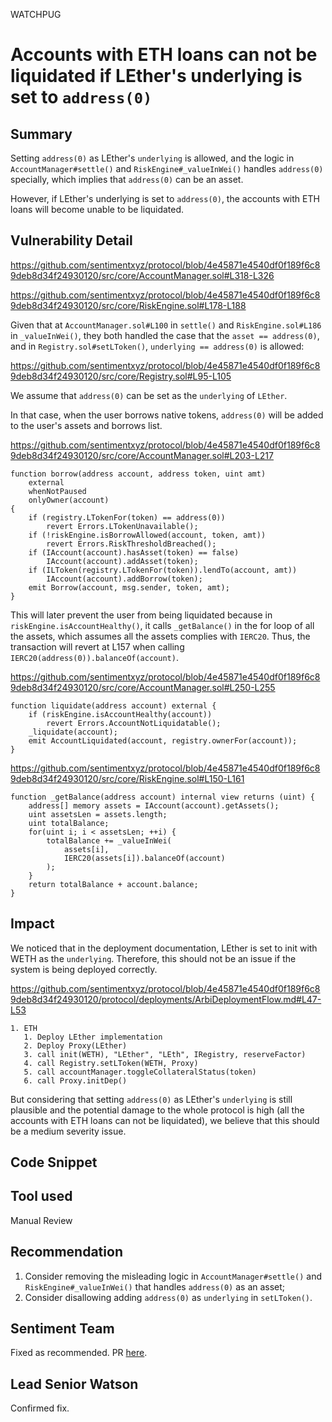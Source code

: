 WATCHPUG
# Accounts with ETH loans can not be liquidated if LEther's underlying is set to `address(0)`

## Summary

Setting `address(0)` as LEther's `underlying` is allowed, and the logic in `AccountManager#settle()` and `RiskEngine#_valueInWei()` handles `address(0)` specially, which implies that `address(0)` can be an asset.

However, if LEther's underlying is set to `address(0)`, the accounts with ETH loans will become unable to be liquidated.

## Vulnerability Detail

https://github.com/sentimentxyz/protocol/blob/4e45871e4540df0f189f6c89deb8d34f24930120/src/core/AccountManager.sol#L318-L326

https://github.com/sentimentxyz/protocol/blob/4e45871e4540df0f189f6c89deb8d34f24930120/src/core/RiskEngine.sol#L178-L188

Given that at `AccountManager.sol#L100` in `settle()` and `RiskEngine.sol#L186` in `_valueInWei()`, they both handled the case that the `asset == address(0)`, and in `Registry.sol#setLToken()`, `underlying == address(0)` is allowed:

https://github.com/sentimentxyz/protocol/blob/4e45871e4540df0f189f6c89deb8d34f24930120/src/core/Registry.sol#L95-L105

We assume that `address(0)` can be set as the `underlying` of `LEther`.

In that case, when the user borrows native tokens, `address(0)` will be added to the user's assets and borrows list.

https://github.com/sentimentxyz/protocol/blob/4e45871e4540df0f189f6c89deb8d34f24930120/src/core/AccountManager.sol#L203-L217

```solidity
function borrow(address account, address token, uint amt)
    external
    whenNotPaused
    onlyOwner(account)
{
    if (registry.LTokenFor(token) == address(0))
        revert Errors.LTokenUnavailable();
    if (!riskEngine.isBorrowAllowed(account, token, amt))
        revert Errors.RiskThresholdBreached();
    if (IAccount(account).hasAsset(token) == false)
        IAccount(account).addAsset(token);
    if (ILToken(registry.LTokenFor(token)).lendTo(account, amt))
        IAccount(account).addBorrow(token);
    emit Borrow(account, msg.sender, token, amt);
}
```

This will later prevent the user from being liquidated because in `riskEngine.isAccountHealthy()`, it calls `_getBalance()` in the for loop of all the assets, which assumes all the assets complies with `IERC20`. Thus, the transaction will revert at L157 when calling `IERC20(address(0)).balanceOf(account)`.

https://github.com/sentimentxyz/protocol/blob/4e45871e4540df0f189f6c89deb8d34f24930120/src/core/AccountManager.sol#L250-L255

```solidity
function liquidate(address account) external {
    if (riskEngine.isAccountHealthy(account))
        revert Errors.AccountNotLiquidatable();
    _liquidate(account);
    emit AccountLiquidated(account, registry.ownerFor(account));
}
```

https://github.com/sentimentxyz/protocol/blob/4e45871e4540df0f189f6c89deb8d34f24930120/src/core/RiskEngine.sol#L150-L161

```solidity
function _getBalance(address account) internal view returns (uint) {
    address[] memory assets = IAccount(account).getAssets();
    uint assetsLen = assets.length;
    uint totalBalance;
    for(uint i; i < assetsLen; ++i) {
        totalBalance += _valueInWei(
            assets[i],
            IERC20(assets[i]).balanceOf(account)
        );
    }
    return totalBalance + account.balance;
}
```

## Impact

We noticed that in the deployment documentation, LEther is set to init with WETH as the `underlying`. Therefore, this should not be an issue if the system is being deployed correctly.

https://github.com/sentimentxyz/protocol/blob/4e45871e4540df0f189f6c89deb8d34f24930120/protocol/deployments/ArbiDeploymentFlow.md#L47-L53

```markdown=47
1. ETH
   1. Deploy LEther implementation
   2. Deploy Proxy(LEther)
   3. call init(WETH), "LEther", "LEth", IRegistry, reserveFactor)
   4. call Registry.setLToken(WETH, Proxy)
   5. call accountManager.toggleCollateralStatus(token)
   6. call Proxy.initDep()
```

But considering that setting `address(0)` as LEther's `underlying` is still plausible and the potential damage to the whole protocol is high (all the accounts with ETH loans can not be liquidated), we believe that this should be a medium severity issue.

## Code Snippet

## Tool used

Manual Review

## Recommendation

1. Consider removing the misleading logic in `AccountManager#settle()` and `RiskEngine#_valueInWei()` that handles `address(0)` as an asset;
2. Consider disallowing adding `address(0)` as `underlying` in `setLToken()`.

## Sentiment Team
Fixed as recommended. PR [here](https://github.com/sentimentxyz/protocol/pull/228).

## Lead Senior Watson
Confirmed fix. 
